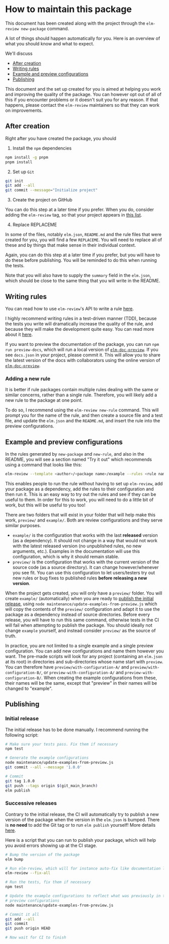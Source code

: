 # How to maintain this package

This document has been created along with the project through the `elm-review new-package` command.

A lot of things should happen automatically for you. Here is an overview of what you should know and what to expect.

We'll discuss
- [After creation](#after-creation)
- [Writing rules](#writing-rules)
- [Example and preview configurations](#example-and-preview-configurations)
- [Publishing](#publishing)

This document and the set up created for you is aimed at helping you work and improving the quality of the package. You can however opt out of all of this if you encounter problems or it doesn't suit you for any reason. If that happens, please contact the `elm-review` maintainers so that they can work on improvements.


## After creation

Right after you have created the package, you should

1. Install the `npm` dependencies

```bash
npm install -g pnpm
pnpm install
```

2. Set up `Git`

```bash
git init
git add --all
git commit --message="Initialize project"
```

3. Create the project on GitHub

You can do this step at a later time if you prefer.
When you do, consider adding the `elm-review` tag, so that your project appears in [this list](https://github.com/topics/elm-review).


4. Replace REPLACEME

In some of the files, notably `elm.json`, `README.md` and the rule files that were created for you, you will find a few `REPLACEME`. You will need to replace all of these and by things that make sense in their individual context.

Again, you can do this step at a later time if you prefer, but you will have to do these before publishing. You will be reminded to do this when running the tests.

Note that you will also have to supply the `summary` field in the `elm.json`, which should be close to the same thing that you will write in the README.


## Writing rules

You can read how to use `elm-review`'s API to write a rule [here](https://package.elm-lang.org/packages/jfmengels/elm-review/latest/Review-Rule).

I highly recommend writing rules in a test-driven manner (TDD), because the tests you write will dramatically increase the quality of the rule, and because they will make the development quite easy. You can read more about it [here](https://package.elm-lang.org/packages/jfmengels/elm-review/latest/Review-Test).

If you want to preview the documentation of the package, you can run `npm run preview-docs`, which will run a local version of [`elm-doc-preview`](https://elm-doc-preview.netlify.app/). If you see `docs.json` in your project, please commit it. This will allow you to share the latest version of the docs with collaborators using the online version of [`elm-doc-preview`](https://elm-doc-preview.netlify.app/).

### Adding a new rule

It is better if rule packages contain multiple rules dealing with the same or similar concerns, rather than a single rule. Therefore, you will likely add a new rule to the package at one point.

To do so, I recommend using the `elm-review new-rule` command. This will prompt you for the name of the rule, and then create a source file and a test file, and update the `elm.json` and the `README.md`, and insert the rule into the preview configurations.


## Example and preview configurations

In the rules generated by `new-package` and `new-rule`, and also in the README, you will see a section named "Try it out" which recommends using a command that looks like this:

```bash
elm-review --template <author>/<package name>/example --rules <rule name>
```

This enables people to run the rule without having to set up `elm-review`, add your package as a dependency, add the rules to their configuration and then run it. This is an easy way to try out the rules and see if they can be useful to them. In order for this to work, you will need to do a little bit of work, but this will be useful to you too!

There are two folders that will exist in your folder that will help make this work, `preview/` and `example/`. Both are review configurations and they serve similar purposes.
- `example/` is the configuration that works with the last **released** version (as a dependency). It should not change in a way that would not work with the latest released version (no unpublished rules, no new arguments, etc.). Examples in the documentation will use this configuration, which is why it should remain stable.
- `preview/` is the configuration that works with the current version of the source code (as a source directory). It can change however/whenever you see fit. You can use this configuration to let users/testers try out new rules or bug fixes to published rules **before releasing a new version**.

When the project gets created, you will only have a `preview/` folder. You will create `example/` (automatically) when you are ready to [publish the initial release](#initial-release), using `node maintenance/update-examples-from-preview.js` which will copy the contents of the `preview/` configuration and adapt it to use the package as a dependency instead of source directories. Before every release, you will have to run this same command, otherwise tests in the CI will fail when attempting to publish the package. You should ideally not change `example` yourself, and instead consider `preview/` as the source of truth.

In practice, you are not limited to a single example and a single preview configuration. You can add new configurations and name them however you want. The pre-made scripts will look for any project (containing an `elm.json` at its root) in directories and sub-directories whose name start with `preview`.
You can therefore have `preview/with-configuration-A/` and `preview/with-configuration-B/`, or `preview-with-configuration-A/` and `preview-with-configuration-B/`. When creating the example configurations from these, their names will be the same, except that "preview" in their names will be changed to "example".


## Publishing

### Initial release

The initial release has to be done manually. I recommend running the following script:

```bash
# Make sure your tests pass. Fix them if necessary
npm test

# Generate the example configurations
node maintenance/update-examples-from-preview.js
git commit --all --message '1.0.0'

# Commit
git tag 1.0.0
git push --tags origin $(git_main_branch)
elm publish
```

### Successive releases

Contrary to the initial release, the CI will automatically try to publish a new version of the package when the version in the `elm.json` is bumped. There is **no need** to add the Git tag or to run `elm publish` yourself! More details [here](https://github.com/dillonkearns/elm-publish-action).

Here is a script that you can run to publish your package, which will help you avoid errors showing up at the CI stage.

```bash
# Bump the version of the package
elm bump

# Run elm-review, which will for instance auto-fix like documentation links
elm-review --fix-all

# Run the tests, fix them if necessary
npm test

# Update the example configurations to reflect what was previously in the
# preview configurations
node maintenance/update-examples-from-preview.js

# Commit it all
git add --all
git commit
git push origin HEAD

# Now wait for CI to finish
```

